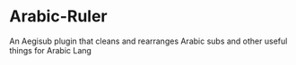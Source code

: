 # Arabic-Ruler
An Aegisub plugin that cleans and rearranges Arabic subs and other useful things for Arabic Lang
